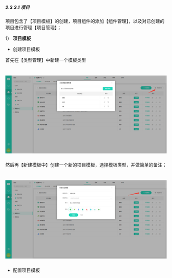 ##### 2.3.3.1 项目

项目包含了【项目模板】的创建，项目组件的添加【组件管理】，以及对已创建的项目进行管理【项目管理】；

1） **项目模板**

* 创建项目模板

 首先在【类型管理】中新建一个模板类型

# ![](/assets/3配置中心-项目-项目模板1.png)

 然后再【新建模板中】创建一个新的项目模板，选择模板类型，并做简单的备注；
 
 # ![](/assets/3配置中心-项目-项目模板2.png)

* 配置项目模板

